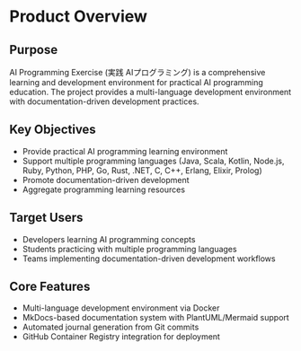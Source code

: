 # Product Overview

## Purpose
AI Programming Exercise (実践 AIプログラミング) is a comprehensive learning and development environment for practical AI programming education. The project provides a multi-language development environment with documentation-driven development practices.

## Key Objectives
- Provide practical AI programming learning environment
- Support multiple programming languages (Java, Scala, Kotlin, Node.js, Ruby, Python, PHP, Go, Rust, .NET, C, C++, Erlang, Elixir, Prolog)
- Promote documentation-driven development
- Aggregate programming learning resources

## Target Users
- Developers learning AI programming concepts
- Students practicing with multiple programming languages
- Teams implementing documentation-driven development workflows

## Core Features
- Multi-language development environment via Docker
- MkDocs-based documentation system with PlantUML/Mermaid support
- Automated journal generation from Git commits
- GitHub Container Registry integration for deployment